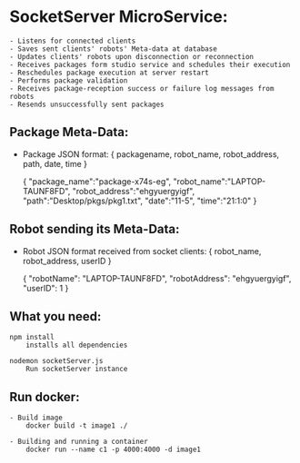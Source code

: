 # SocketServer MicroService:

    - Listens for connected clients
    - Saves sent clients' robots' Meta-data at database
    - Updates clients' robots upon disconnection or reconnection
    - Receives packages form studio service and schedules their execution
    - Reschedules package execution at server restart
    - Performs package validation
    - Receives package-reception success or failure log messages from robots
    - Resends unsuccessfully sent packages

## Package Meta-Data:

- Package JSON format:
    { packagename, robot_name, robot_address, path, date, time }

    {
        "package_name":"package-x74s-eg",
        "robot_name":"LAPTOP-TAUNF8FD",
        "robot_address":"ehgyuergyigf",
        "path":"Desktop/pkgs/pkg1.txt",
        "date":"11-5",
        "time":"21:1:0"
    }

## Robot sending its Meta-Data:

- Robot JSON format received from socket clients:
    { robot_name, robot_address, userID }

    {
        "robotName": "LAPTOP-TAUNF8FD",
        "robotAddress": "ehgyuergyigf", 
        "userID": 1
    }

## What you need:
    
    npm install
        installs all dependencies
    
    nodemon socketServer.js
        Run socketServer instance

## Run docker:
    - Build image
        docker build -t image1 ./
    
    - Building and running a container
        docker run --name c1 -p 4000:4000 -d image1



